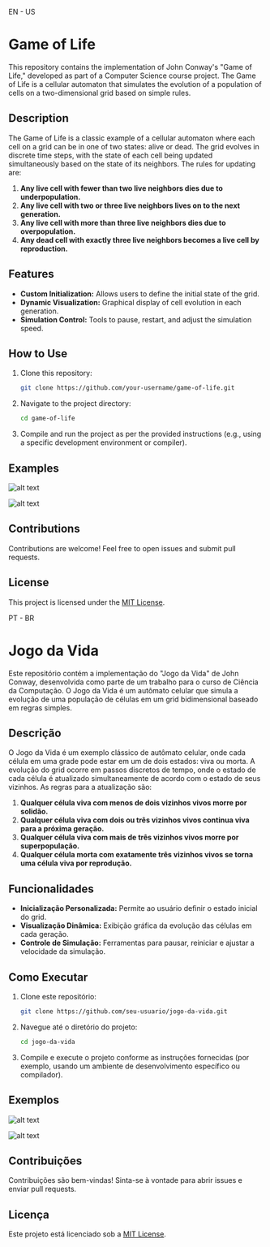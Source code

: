 EN - US
# Game of Life

This repository contains the implementation of John Conway's "Game of Life," developed as part of a Computer Science course project. The Game of Life is a cellular automaton that simulates the evolution of a population of cells on a two-dimensional grid based on simple rules.

## Description

The Game of Life is a classic example of a cellular automaton where each cell on a grid can be in one of two states: alive or dead. The grid evolves in discrete time steps, with the state of each cell being updated simultaneously based on the state of its neighbors. The rules for updating are:

1. **Any live cell with fewer than two live neighbors dies due to underpopulation.**
2. **Any live cell with two or three live neighbors lives on to the next generation.**
3. **Any live cell with more than three live neighbors dies due to overpopulation.**
4. **Any dead cell with exactly three live neighbors becomes a live cell by reproduction.**

## Features

- **Custom Initialization:** Allows users to define the initial state of the grid.
- **Dynamic Visualization:** Graphical display of cell evolution in each generation.
- **Simulation Control:** Tools to pause, restart, and adjust the simulation speed.

## How to Use

1. Clone this repository:
   ```sh
   git clone https://github.com/your-username/game-of-life.git
   ```

2. Navigate to the project directory:
   ```sh
   cd game-of-life
   ```

3. Compile and run the project as per the provided instructions (e.g., using a specific development environment or compiler).

## Examples

![alt text](https://lh3.googleusercontent.com/C6HkzTZOrAtlLPkY6tHcUQMX1BoahTG_Gt4ueO_G0dV-J6dqSbT7ElD6Ddg_vg2cNI1D9cIBQMUNaPWIkPrqGVpbE9RY_9Q3Fn0k)

![alt text](https://lh3.googleusercontent.com/iZwB2p3rX7D7h-4QWSmKXy-_4FBRVCB8A8vrGwQduZzqfU-1ZMewoumgw3HOTiOsrN3Ax_vnOuUGRFnWuIbGoOWpAnpCoxGqvxg)

## Contributions

Contributions are welcome! Feel free to open issues and submit pull requests.

## License

This project is licensed under the [MIT License](LICENSE).


PT - BR
# Jogo da Vida

Este repositório contém a implementação do "Jogo da Vida" de John Conway, desenvolvida como parte de um trabalho para o curso de Ciência da Computação. O Jogo da Vida é um autômato celular que simula a evolução de uma população de células em um grid bidimensional baseado em regras simples.

## Descrição

O Jogo da Vida é um exemplo clássico de autômato celular, onde cada célula em uma grade pode estar em um de dois estados: viva ou morta. A evolução do grid ocorre em passos discretos de tempo, onde o estado de cada célula é atualizado simultaneamente de acordo com o estado de seus vizinhos. As regras para a atualização são:

1. **Qualquer célula viva com menos de dois vizinhos vivos morre por solidão.**
2. **Qualquer célula viva com dois ou três vizinhos vivos continua viva para a próxima geração.**
3. **Qualquer célula viva com mais de três vizinhos vivos morre por superpopulação.**
4. **Qualquer célula morta com exatamente três vizinhos vivos se torna uma célula viva por reprodução.**

## Funcionalidades

- **Inicialização Personalizada:** Permite ao usuário definir o estado inicial do grid.
- **Visualização Dinâmica:** Exibição gráfica da evolução das células em cada geração.
- **Controle de Simulação:** Ferramentas para pausar, reiniciar e ajustar a velocidade da simulação.

## Como Executar

1. Clone este repositório:
   ```sh
   git clone https://github.com/seu-usuario/jogo-da-vida.git
   ```

2. Navegue até o diretório do projeto:
   ```sh
   cd jogo-da-vida
   ```

3. Compile e execute o projeto conforme as instruções fornecidas (por exemplo, usando um ambiente de desenvolvimento específico ou compilador).

## Exemplos

![alt text](https://lh3.googleusercontent.com/C6HkzTZOrAtlLPkY6tHcUQMX1BoahTG_Gt4ueO_G0dV-J6dqSbT7ElD6Ddg_vg2cNI1D9cIBQMUNaPWIkPrqGVpbE9RY_9Q3Fn0k)

![alt text](https://lh3.googleusercontent.com/iZwB2p3rX7D7h-4QWSmKXy-_4FBRVCB8A8vrGwQduZzqfU-1ZMewoumgw3HOTiOsrN3Ax_vnOuUGRFnWuIbGoOWpAnpCoxGqvxg)

## Contribuições

Contribuições são bem-vindas! Sinta-se à vontade para abrir issues e enviar pull requests.

## Licença

Este projeto está licenciado sob a [MIT License](LICENSE).
